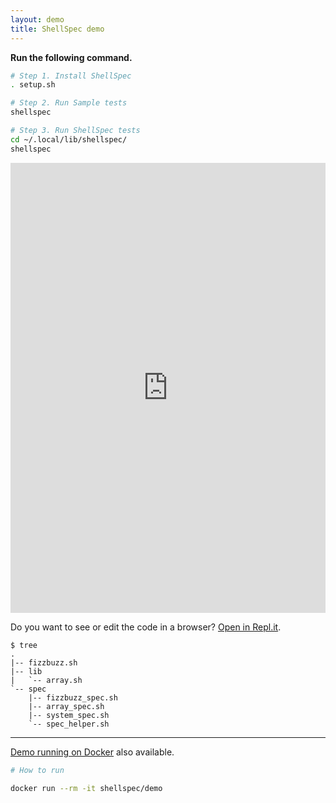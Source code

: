 ```yaml
---
layout: demo
title: ShellSpec demo
---
```


**Run the following command.**

```sh
# Step 1. Install ShellSpec
. setup.sh

# Step 2. Run Sample tests
shellspec

# Step 3. Run ShellSpec tests
cd ~/.local/lib/shellspec/
shellspec
```

<iframe height="720px" width="100%" src="https://repl.it/@ko1nksm/shellspec-demo?lite=true&outputonly=1" scrolling="no" frameborder="no" allowtransparency="true" allowfullscreen="true" sandbox="allow-forms allow-pointer-lock allow-popups allow-same-origin allow-scripts allow-modals"></iframe>

Do you want to see or edit the code in a browser? [Open in Repl.it](https://repl.it/@ko1nksm/shellspec-demo).
```
$ tree
.
|-- fizzbuzz.sh
|-- lib
|   `-- array.sh
`-- spec
    |-- fizzbuzz_spec.sh
    |-- array_spec.sh
    |-- system_spec.sh
    `-- spec_helper.sh
```


----

[Demo running on Docker](https://hub.docker.com/r/shellspec/demo) also available.

```sh
# How to run

docker run --rm -it shellspec/demo
```
